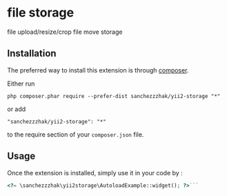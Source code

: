 file storage
============
file upload/resize/crop file move storage

Installation
------------

The preferred way to install this extension is through [composer](http://getcomposer.org/download/).

Either run

```
php composer.phar require --prefer-dist sanchezzzhak/yii2-storage "*"
```

or add

```
"sanchezzzhak/yii2-storage": "*"
```

to the require section of your `composer.json` file.


Usage
-----

Once the extension is installed, simply use it in your code by  :

```php
<?= \sanchezzzhak\yii2storage\AutoloadExample::widget(); ?>```
